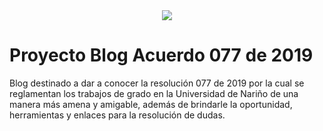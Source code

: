 <center><img src="https://1.bp.blogspot.com/-XnLc4t6aSVI/YAkgn6SpJUI/AAAAAAAAuTc/1qzEo6DPcOoYNR1Q4aXa4qaOKIYbOCmmQCLcBGAsYHQ/s800/Udenar-21-01-2021.jpg"></center>
<h1> Proyecto Blog Acuerdo 077 de 2019 </h1>
<p> Blog destinado a dar a conocer la resolución 077 de 2019 por la cual se reglamentan los trabajos de grado en la Universidad de Nariño
de una manera más amena y amigable, además de brindarle la oportunidad, herramientas y enlaces para la resolución de dudas. </p>

